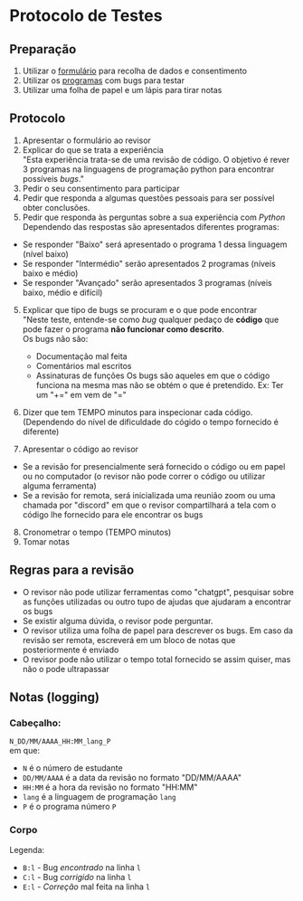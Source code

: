 # Protocolo de Testes

## Preparação

1. Utilizar o [formulário](https://forms.gle/JdWYdTLPbTjiMfMK7) para recolha de dados e consentimento
2. Utilizar os [programas](programs/bugged) com bugs para testar
3. Utilizar uma folha de papel e um lápis para tirar notas

## Protocolo

1. Apresentar o formulário ao revisor
2. Explicar do que se trata a experiência  
"Esta experiência trata-se de uma revisão de código. O objetivo é rever 3 programas na linguagens de programação python para encontrar possíveis *bugs*."
3. Pedir o seu consentimento para participar
4. Pedir que responda a algumas questões pessoais para ser possível obter conclusões.
5. Pedir que responda às perguntas sobre a sua experiência com *Python*
Dependendo das respostas são apresentados diferentes programas:
- Se responder "Baixo" será apresentado o programa 1 dessa linguagem (nível baixo)
- Se responder "Intermédio" serão apresentados 2 programas (níveis baixo e médio)
- Se responder "Avançado" serão apresentados 3 programas (níveis baixo, médio e difícil)

5. Explicar que tipo de bugs se procuram e o que pode encontrar  
"Neste teste, entende-se como *bug* qualquer pedaço de **código** que pode fazer o programa **não funcionar como descrito**.  
Os bugs não são:
    - Documentação mal feita
    - Comentários mal escritos
    - Assinaturas de funções
Os bugs são aqueles em que o código funciona na mesma mas não se obtém o que é pretendido.
Ex: Ter um "+=" em vem de "="

6. Dizer que tem TEMPO minutos para inspecionar cada código. (Dependendo do nível de dificuldade do cógido o tempo fornecido é diferente)
7. Apresentar o código ao revisor
- Se a revisão for presencialmente será fornecido o código ou em papel ou no computador (o revisor não pode correr o código ou utilizar alguma ferramenta)
- Se a revisão for remota, será inicializada uma reunião zoom ou uma chamada por "discord" em que o revisor compartilhará a tela com o código lhe fornecido para ele encontrar os bugs

8. Cronometrar o tempo (TEMPO minutos)
9. Tomar notas

## Regras para a revisão

- O revisor não pode utilizar ferramentas como "chatgpt", pesquisar sobre as funções utilizadas ou outro tupo de ajudas que ajudaram a encontrar os bugs
- Se existir alguma dúvida, o revisor pode perguntar.
- O revisor utiliza uma folha de papel para descrever os bugs. Em caso da revisão ser remota, escreverá em um bloco de notas que posteriormente é enviado
- O revisor pode não utilizar o tempo total fornecido se assim quiser, mas não o pode ultrapassar



## Notas (logging)

### Cabeçalho:
`N_DD/MM/AAAA_HH:MM_lang_P`  
em que:
- `N` é o número de estudante
- `DD/MM/AAAA` é a data da revisão no formato "DD/MM/AAAA"
- `HH:MM` é a hora da revisão no formato "HH:MM"
- `lang` é a linguagem de programação `lang`
- `P` é o programa número `P`

### Corpo

Legenda:
- `B:l` - Bug *encontrado* na linha `l`
- `C:l` - Bug *corrigido* na linha `l`
- `E:l` - *Correção* mal feita na linha `l`

